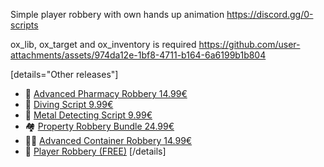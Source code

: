 Simple player robbery with own hands up animation
https://discord.gg/0-scripts

ox_lib, ox_target and ox_inventory is required
https://github.com/user-attachments/assets/974da12e-1bf8-4711-b164-6a6199b1b804

[details="Other releases"]
* :pill: [Advanced Pharmacy Robbery 14.99€](https://forum.cfx.re/t/advanced-pharmacy-robbery/5322925)
* :diving_mask: [Diving Script 9.99€](https://forum.cfx.re/t/standalone-diving-script/5323255)
* :magnet: [Metal Detecting Script 9.99€](https://forum.cfx.re/t/standalone-metal-detecting/5317167)
* :houses: [Property Robbery Bundle 24.99€](https://forum.cfx.re/t/property-robbery-bundle-7-robberies/5310473)
* :construction_worker_man: [Advanced Container Robbery 14.99€](https://forum.cfx.re/t/advanced-construction-container-robbery/5283463)
* :gun: [Player Robbery (FREE)](https://forum.cfx.re/t/player-robbery/5310305)
[/details]
